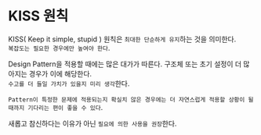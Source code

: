 # KISS 원칙
KISS( Keep it simple, stupid ) 원칙은 `최대한 단순하게 유지`하는 것을 의미한다.</br>
`복잡도는 필요한 경우에만 높여야 한다`.</br>

Design Pattern을 적용할 때에는 많은 대가가 따른다. 구조체 또는 초기 설정이 더 많아지는 경우가 이에 해당한다.</br>
`수고를 더 들일 가치가 있을지 미리 생각`한다.</br>

`Pattern이 특정한 문제에 적용되는지 확실치 않은 경우에는 더 자연스럽게 적용할 상황이 될 때까지 기다리는 편이 좋을 수 있다`.</br>

새롭고 참신하다는 이유가 아닌 `필요에 의한 사용을 권장`한다.</br>